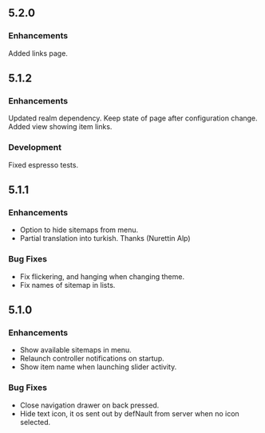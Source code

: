 ## 5.2.0

### Enhancements
Added links page.

## 5.1.2

### Enhancements
Updated realm dependency.
Keep state of page after configuration change.
Added view showing item links.

### Development
Fixed espresso tests.


## 5.1.1

### Enhancements
* Option to hide sitemaps from menu.
* Partial translation into turkish. Thanks (Nurettin Alp)

### Bug Fixes
* Fix flickering, and hanging when changing theme.
* Fix names of sitemap in lists.

## 5.1.0

### Enhancements
* Show available sitemaps in menu.
* Relaunch controller notifications on startup.
* Show item name when launching slider activity.

### Bug Fixes
* Close navigation drawer on back pressed.
* Hide text icon, it os sent out by defNault from server when no icon selected.